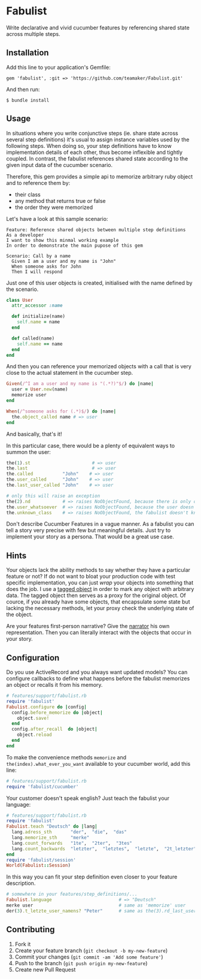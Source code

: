 # Fabulist

Write declarative and vivid cucumber features by referencing shared state across multiple steps.

## Installation

Add this line to your application's Gemfile:

    gem 'fabulist', :git => 'https://github.com/teamaker/Fabulist.git'

And then run:

    $ bundle install

## Usage
In situations where you write conjunctive steps (ie. share state across several step definitions) it's usual to assign instance variables used by the following steps. When doing so, your step definitions have to know implementation details of each other, thus become inflexible and tightly coupled. In contrast, the fabulist references shared state according to the given input data of the cucumber scenario.

Therefore, this gem provides a simple api to memorize arbitrary ruby object and to reference them by:

* their class
* any method that returns true or false
* the order they were memorized

Let's have a look at this sample scenario:

```cucumber
Feature: Reference shared objects between multiple step definitions
As a developer
I want to show this minmal working example
In order to demonstrate the main pupose of this gem

Scenario: Call by a name
  Given I am a user and my name is "John"
  When someone asks for John
  Then I will respond
```
Just one of this user objects is created, initialised with the name defined by the scenario.

```ruby
class User
  attr_accessor :name

  def initialize(name)
    self.name = name
  end

  def called(name)
    self.name == name
  end
end

```
And then you can reference your memorized objects with a call that is very close to the actual statement in the cucumber step.

```ruby
Given(/^I am a user and my name is "(.*?)"$/) do |name|
  user = User.new(name)
  memorize user
end

When(/^someone asks for (.*)$/) do |name|
  the.object_called name # => user
end
```

And basically, that's it!

In this particular case, there would be a plenty of equivalent ways to summon the user:

```ruby
the(1).st                       # => user
the.last                        # => user
the.called           "John"    # => user
the.user_called      "John"    # => user
the.last_user_called "John"    # => user

# only this will raise an exception
the(2).nd            # => raises NoObjectFound, because there is only one object in the memory
the.user_whatsoever  # => raises NoObjectFound, because the user doesn't respond to 'whatsoever'
the.unknown_class    # => raises NoObjectFound, the fabulist doesn't know the class 'unknown_class' so he believes 'unknown_class' to be a method name
```

Don't describe Cucumber Features in a vague manner. As a fabulist you can tell a story very precise with few but meaningful details. Just try to implement your story as a persona. That would be a great use case.

## Hints

Your objects lack the ability methods to say whether they have a particular feature or not? If do not want to bloat your production code with test specific implementation, you can just *wrap* your objects into something that does the job. I use a [tagged object](https://github.com/teamaker/Fabulist/blob/master/features/support/tagged_object.rb) in order to mark any object with arbitrary data. The tagged object then serves as a proxy for the original object.
Of cource, if you already have some objects, that encapsulate some state but lacking the necessary methods, let your proxy check the underlying state of the object.

Are your features first-person narrative? Give the [narrator](https://github.com/teamaker/Fabulist/blob/master/features/support/narrator.rb) his own representation. Then you can literally interact with the objects that occur in your story.

## Configuration
Do you use ActiveRecord and you always want updated models?
You can configure callbacks to define what happens before the fabulist memorizes an object or recalls it from his memory.

```ruby
# features/support/fabulist.rb
require 'fabulist'
Fabulist.configure do |config|
  config.before_memorize do |object|
    object.save!
  end
  config.after_recall  do |object|
    object.reload
  end
end

```
To make the convenience methods ```memorize``` and ```the(index).what_ever_you_want``` available to your cucumber world, add this line:
```ruby
# features/support/fabulist.rb
require 'fabulist/cucumber'
```

Your customer doesn't speak english?
Just teach the fabulist your language:

```ruby
# features/support/fabulist.rb
require 'fabulist'
Fabulist.teach "Deutsch" do |lang|
  lang.adress_sth       "der",  "die",  "das"
  lang.memorize_sth     "merke"
  lang.count_forwards   "1te",  "2ter",  "3tes"
  lang.count_backwards  "letzter",  "letztes",  "letzte",  "2t_letzter",  "3t_letztes",  "4t_letzte"
end
require 'fabulist/session'
World(Fabulist::Session)
```
In this way you can fit your step definition even closer to your feature description.

```ruby
# somewhere in your features/step_definitions/...
Fabulist.language                         # => "Deutsch"
merke user                                # same as 'memorize' user
der(3).t_letzte_user_namens? "Peter"      # same as the(3).rd_last_user_namens
```

## Contributing

1. Fork it
2. Create your feature branch (`git checkout -b my-new-feature`)
3. Commit your changes (`git commit -am 'Add some feature'`)
4. Push to the branch (`git push origin my-new-feature`)
5. Create new Pull Request
